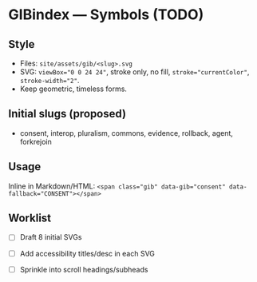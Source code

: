 <!-- status: stub; target: 150+ words -->
<!-- status: stub; target: 150+ words -->
<!-- status: stub; target: 150+ words -->
<!-- status: stub; target: 150+ words -->
<!-- status: stub; target: 150+ words -->
<!-- status: stub; target: 150+ words -->
# GIBindex — Symbols (TODO)

## Style
- Files: `site/assets/gib/<slug>.svg`
- SVG: `viewBox="0 0 24 24"`, stroke only, no fill, `stroke="currentColor"`, `stroke-width="2"`.
- Keep geometric, timeless forms.

## Initial slugs (proposed)
- consent, interop, pluralism, commons, evidence, rollback, agent, forkrejoin

## Usage
Inline in Markdown/HTML:
`<span class="gib" data-gib="consent" data-fallback="CONSENT"></span>`

## Worklist
- [ ] Draft 8 initial SVGs
- [ ] Add accessibility titles/desc in each SVG
- [ ] Sprinkle into scroll headings/subheads







